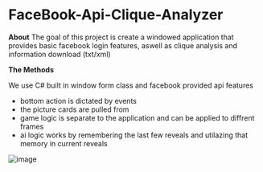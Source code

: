 # FaceBook-Api-Clique-Analyzer
**About**
The goal of this project is create a windowed application that provides basic facebook login features, aswell as clique analysis and information download (txt/xml)

**The Methods**

We use C# built in window form class and facebook provided api features
* bottom action is dictated by events
* the picture cards are pulled from 
* game logic is separate to the application and can be applied to diffrent frames
* ai logic works by remembering the last few reveals and utilazing that memory in current reveals

![image](https://user-images.githubusercontent.com/78749321/134714620-069cb8a5-363c-442e-b28e-fd0efa8a408f.png)
